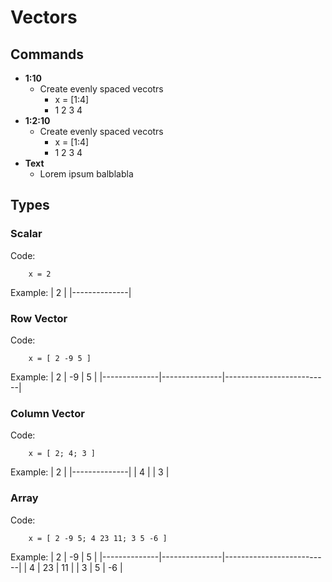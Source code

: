 # Vectors

## Commands
- **1:10**
    - Create evenly spaced vecotrs
        - x = [1:4]
        - 1 2 3 4
- **1:2:10**
    - Create evenly spaced vecotrs
        - x = [1:4]
        - 1 2 3 4
- **Text**
    - Lorem ipsum balblabla

## Types
### Scalar
Code:
```
    x = 2
```
Example:
| 2        |
|--------------|

### Row Vector
Code:
```
    x = [ 2 -9 5 ] 
```
Example:
| 2        | -9         | 5                    |
|--------------|---------------|--------------------------|

### Column Vector
Code:
```
    x = [ 2; 4; 3 ] 
```
Example:
| 2        |
|--------------|
| 4         | 
| 3         | 

### Array
Code:
```
    x = [ 2 -9 5; 4 23 11; 3 5 -6 ] 
```
Example:
| 2        | -9         | 5                    |
|--------------|---------------|--------------------------|
| 4         | 23          | 11                     |
| 3         | 5          | -6                     |
